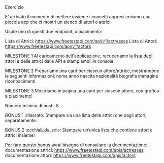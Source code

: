 Esercizio

E’ arrivato il momento di mettere insieme i concetti appresi creiamo una piccola app che ci mostri un elenco di attori o attrici.

Usate uno di questi due endpoint, a piacimento:

Lista di Attrici: https://www.freetestapi.com/api/v1/actresses
Lista di Attori: https://www.freetestapi.com/api/v1/actors

MILESTONE 1
Al caricamento dell'applicazione, recuperiamo la lista degli attori e delle attrici dalle API e stampiamoli in console.

MILESTONE 2
Prepariamo una card per ciascun attore/attrice, mostrandone le seguenti informazioni:
nome
anno nascita
nazionalità
biografia
immagine
riconoscimenti

MILESTONE 3
Mostriamo in pagina una card per ciascun attore, con grafica a piacimento!

Numero minimo di push: 8

BONUS 1 :rilassato:
Stampare sia una lista delle attrici che degli attori, separatamente.

BONUS 2 :occhiali_da_sole:
Stampare un’unica lista che contiene attori e attrici insieme!

Per fare questo bonus avrai bisogno di consultare la documentazione:
documentazione attrici: https://www.freetestapi.com/apis/actresses
documentazione attori: https://www.freetestapi.com/apis/actors
